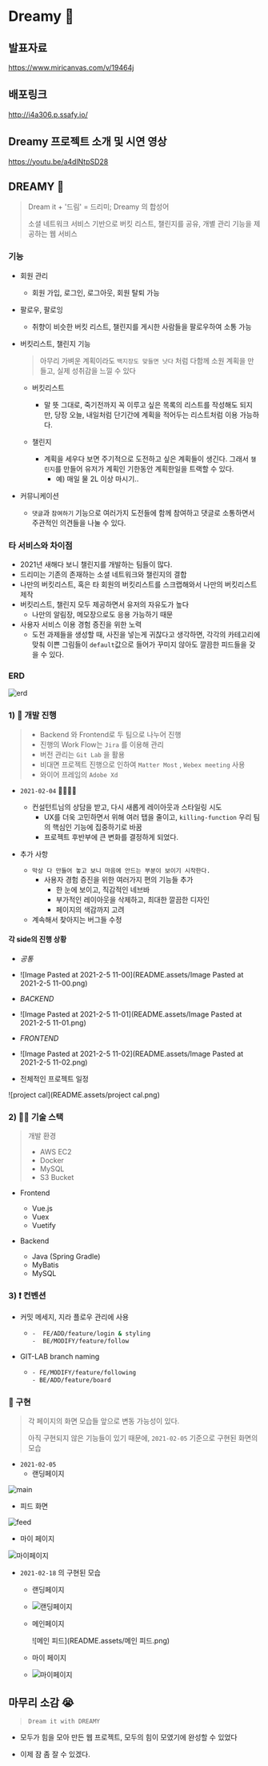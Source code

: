 # Dreamy 🤞

## 발표자료
https://www.miricanvas.com/v/19464j

## 배포링크
http://i4a306.p.ssafy.io/

## Dreamy 프로젝트 소개 및 시연 영상
https://youtu.be/a4dlNtpSD28

## DREAMY  🌙

> Dream it + '드림' = 드리미; Dreamy 의 합성어
>
> 소셜 네트워크 서비스 기반으로 버킷 리스트, 챌린지를 공유, 개별 관리 기능을 제공하는 웹 서비스



### 기능

- 회원 관리

  - 회원 가입, 로그인, 로그아웃, 회원 탈퇴 가능

- 팔로우, 팔로잉

  - 취향이 비슷한 버킷 리스트, 챌린지를 게시한 사람들을 팔로우하여 소통 가능

- 버킷리스트, 챌린지 기능

  > 아무리 가벼운 계획이라도 `백지장도 맞들면 낫다`  처럼 다함께 소원 계획을 만들고, 실제 성취감을 느낄 수 있다

  - 버킷리스트

    - 말 뜻 그대로, 죽기전까지 꼭 이루고 싶은 목록의 리스트를 작성해도 되지만, 당장 오늘, 내일처럼 단기간에 계획을 적어두는 리스트처럼 이용 가능하다.
  - 챌린지

    - 계획을 세우다 보면 주기적으로 도전하고 싶은 계획들이 생긴다. 그래서 `챌린지`를 만들어 유저가 계획인 기한동안 계획한일을 트랙할 수 있다. 
      - 예) 매일 물 2L 이상 마시기..

- 커뮤니케이션

  - `댓글`과 `참여하기` 기능으로 여러가지 도전들에 함께 참여하고 댓글로 소통하면서 주관적인 의견들을 나눌 수 있다.



### 타 서비스와 차이점

- 2021년 새해다 보니 챌린지를 개발하는 팀들이 많다.
- 드리미는 기존의 존재하는 소셜 네트워크와 챌린지의 결합
- 나만의 버킷리스트, 혹은 타 회원의 버킷리스트를 스크랩해와서 나만의 버킷리스트 제작
- 버킷리스트, 챌린지 모두 제공하면서 유저의 자유도가 높다
  - 나만의 알림장, 메모장으로도 응용 가능하기 때문
- 사용자 서비스 이용 경험 증진을 위한 노력
  - 도전 과제들을 생성할 때, 사진을 넣는게 귀찮다고 생각하면, 각각의 카테고리에 맞춰 이쁜 그림들이 `default`값으로 들어가 꾸미지 않아도 깔끔한 피드들을 갖을 수 있다.



### ERD

![erd](README.assets/erd.png)



### 1) 📆 개발 진행 

> - Backend 와 Frontend로 두 팀으로 나누어 진행
>- 진행의 Work Flow는 `Jira` 를 이용해 관리
> - 버전 관리는 `Git Lab` 을 활용
>- 비대면 프로젝트 진행으로 인하여 `Matter Most` , `Webex meeting` 사용
> - 와이어 프레임의 `Adobe Xd`

- `2021-02-04` 🤦‍♂️🤦‍♀️
  - 컨설턴트님의 상담을 받고, 다시 새롭게 레이아웃과 스타일링 시도
    - UX를 더욱 고민하면서 위해 여러 탭을 줄이고,  `killing-function` 우리 팀의 핵심인 기능에 집중하기로 바꿈
    - 프로젝트 후반부에 큰 변화를 결정하게 되었다.

- 추가 사항

  - `막상 다 만들어 놓고 보니 마음에 안드는 부분이 보이기 시작한다.`
    - 사용자 경험 증진을 위한 여러가지 편의 기능들 추가
      - 한 눈에 보이고, 직감적인 네브바
      - 부가적인 레이아웃을 삭제하고, 최대한 깔끔한 디자인
      - 페이지의 색감까지 고려
  - 계속해서 찾아지는 버그들 수정

  

#### 각 side의 진행 상황

- *공통*
- ![Image Pasted at 2021-2-5 11-00](README.assets/Image Pasted at 2021-2-5 11-00.png)



- *BACKEND*
- ![Image Pasted at 2021-2-5 11-01](README.assets/Image Pasted at 2021-2-5 11-01.png)



- *FRONTEND*
- ![Image Pasted at 2021-2-5 11-02](README.assets/Image Pasted at 2021-2-5 11-02.png)



- 전체적인 프로젝트 일정

![project cal](README.assets/project cal.png)



### 2) ✍🏻 기술 스택 

> 개발 환경 
>
> - AWS EC2
> - Docker
> - MySQL
> - S3 Bucket



- Frontend
  - Vue.js
  - Vuex
  - Vuetify




- Backend
  - Java (Spring Gradle)
  - MyBatis
  - MySQL



### 3) ❗ 컨벤션

- 커밋 메세지, 지라 플로우 관리에 사용
  
  - ```bash
    -  FE/ADD/feature/login & styling
    -  BE/MODIFY/feature/follow
    ```



- GIT-LAB branch naming

  - ```bash
    - FE/MODIFY/feature/following
    - BE/ADD/feature/board
    ```

    

### 🚀 구현

> 각 페이지의 화면 모습들 앞으로 변동 가능성이 있다.
>
> 아직 구현되지 않은 기능들이 있기 때문에, `2021-02-05` 기준으로 구현된 화면의 모습 



- `2021-02-05`
  - 랜딩페이지

![main](README.assets/main.PNG)



- 피드 화면

![feed](README.assets/feed.PNG)



- 마이 페이지

![마이페이지](README.assets/마이페이지.png)

- `2021-02-18` 의 구현된 모습
  - 랜딩페이지
  - ![랜딩페이지](README.assets/랜딩페이지.png)

  

  - 메인페이지

    ![메인 피드](README.assets/메인 피드.png)

  

  - 마이 페이지
  - ![마이페이지](README.assets/마이페이지-1613634240130.png)



## 마무리 소감 😭

> `Dream it with DREAMY`



- 모두가 힘을 모아 만든 웹 프로젝트, 모두의 힘이 모였기에 완성할 수 있었다



- 이제 잠 좀 잘 수 있겠다.









